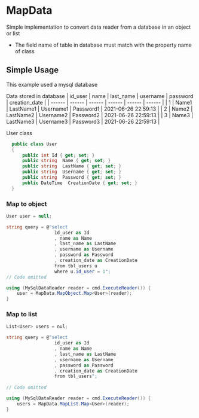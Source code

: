 # MapData
Simple implementation to convert data reader from a database in an object or list

- The field name of table in database must match with the property name of class

## Simple Usage
This example used a mysql database

Data stored in database
| id_user | name | last_name | username | password | creation_date |
| ------ | ------ | ------ | ------ | ------ | ------ |
| 1 | Name1 | LastName1 | Username1 | Password1 | 2021-06-26 22:59:13 |
| 2 | Name2 | LastName2 | Username2 | Password2 | 2021-06-26 22:59:13 |
| 3 | Name3 | LastName3 | Username3 | Password3 | 2021-06-26 22:59:13 |

User class

```csharp
  public class User
  {
      public int Id { get; set; }
      public string  Name { get; set; }
      public string  LastName { get; set; }
      public string  Username { get; set; }
      public string  Password { get; set; }
      public DateTime  CreationDate { get; set; }
  }
```

### Map to object

```csharp
User user = null;

string query = @"select 
                  id_user as Id
                  , name as Name
                  , last_name as LastName
                  , username as Username
                  , password as Password
                  , creation_date as CreationDate
                  from tbl_users u
                  where u.id_user = 1";
// Code omitted

using (MySqlDataReader reader = cmd.ExecuteReader()) {
    user = MapData.MapObject.Map<User>(reader);
}

```

### Map to list

```csharp
List<User> users = nul;

string query = @"select 
                  id_user as Id
                  , name as Name
                  , last_name as LastName
                  , username as Username
                  , password as Password
                  , creation_date as CreationDate
                  from tbl_users";
                                
// Code omitted

using (MySqlDataReader reader = cmd.ExecuteReader()) {
    users = MapData.MapList.Map<User>(reader);
}

```
